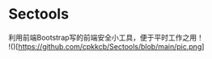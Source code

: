 # Sectools
利用前端Bootstrap写的前端安全小工具，便于平时工作之用！<br>
!()[https://github.com/cpkkcb/Sectools/blob/main/pic.png]
